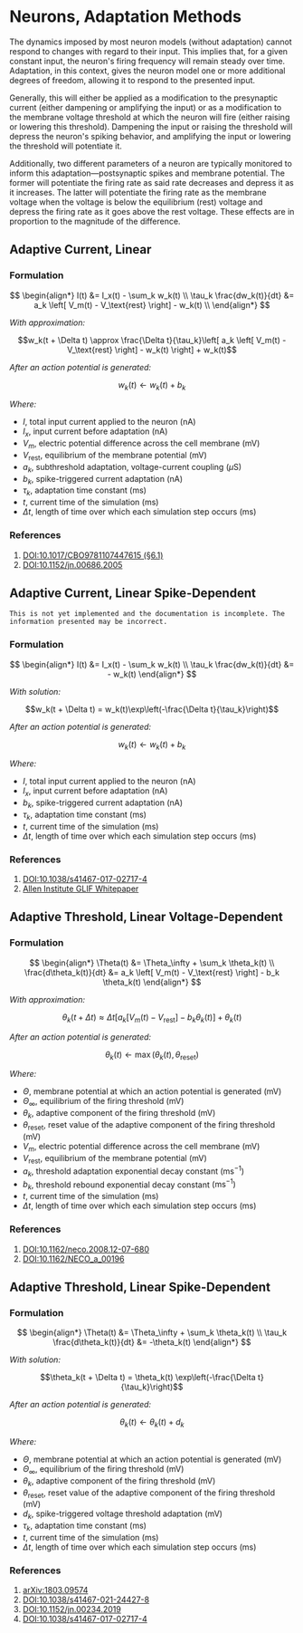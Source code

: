 # Neurons, Adaptation Methods
The dynamics imposed by most neuron models (without adaptation) cannot respond to changes with regard to their input. This implies that, for a given constant input, the neuron's firing frequency will remain steady over time. Adaptation, in this context, gives the neuron model one or more additional degrees of freedom, allowing it to respond to the presented input.

Generally, this will either be applied as a modification to the presynaptic current (either dampening or amplifying the input) or as a modification to the membrane voltage threshold at which the neuron will fire (either raising or lowering this threshold). Dampening the input or raising the threshold will depress the neuron's spiking behavior, and amplifying the input or lowering the threshold will potentiate it.

Additionally, two different parameters of a neuron are typically monitored to inform this adaptation—postsynaptic spikes and membrane potential. The former will potentiate the firing rate as said rate decreases and depress it as it increases. The latter will potentiate the firing rate as the membrane voltage when the voltage is below the equilibrium (rest) voltage and depress the firing rate as it goes above the rest voltage. These effects are in proportion to the magnitude of the difference.

## Adaptive Current, Linear
### Formulation
$$
\begin{align*}
    I(t) &= I_x(t) - \sum_k w_k(t) \\
    \tau_k \frac{dw_k(t)}{dt} &= a_k \left[ V_m(t) - V_\text{rest} \right] - w_k(t) \\
\end{align*}
$$

*With approximation:*

$$w_k(t + \Delta t) \approx \frac{\Delta t}{\tau_k}\left[ a_k \left[ V_m(t) - V_\text{rest} \right] - w_k(t) \right] + w_k(t)$$

*After an action potential is generated:*

$$w_k(t) \leftarrow w_k(t) + b_k$$

*Where:*
- $I$, total input current applied to the neuron $(\text{nA})$
- $I_x$, input current before adaptation $(\text{nA})$
- $V_m$, electric potential difference across the cell membrane $(\text{mV})$
- $V_\text{rest}$, equilibrium of the membrane potential $(\text{mV})$
- $a_k$, subthreshold adaptation, voltage-current coupling $(\mu\text{S})$
- $b_k$, spike-triggered current adaptation $(\text{nA})$
- $\tau_k$, adaptation time constant $(\text{ms})$
- $t$, current time of the simulation $(\text{ms})$
- $\Delta t$, length of time over which each simulation step occurs $(\text{ms})$

### References
1. [DOI:10.1017/CBO9781107447615 (§6.1)](https://neuronaldynamics.epfl.ch/online/Ch6.S1.html)
2. [DOI:10.1152/jn.00686.2005](https://journals.physiology.org/doi/full/10.1152/jn.00686.2005)

## Adaptive Current, Linear Spike-Dependent
```{admonition} Work In Progress
This is not yet implemented and the documentation is incomplete. The information presented may be incorrect.
```
### Formulation
$$
\begin{align*}
    I(t) &= I_x(t) - \sum_k w_k(t) \\
    \tau_k \frac{dw_k(t)}{dt} &= - w_k(t)
\end{align*}
$$

*With solution:*

$$w_k(t + \Delta t) = w_k(t)\exp\left(-\frac{\Delta t}{\tau_k}\right)$$

*After an action potential is generated:*

$$w_k(t) \leftarrow w_k(t) + b_k$$

*Where:*
- $I$, total input current applied to the neuron $(\text{nA})$
- $I_x$, input current before adaptation $(\text{nA})$
- $b_k$, spike-triggered current adaptation $(\text{nA})$
- $\tau_k$, adaptation time constant $(\text{ms})$
- $t$, current time of the simulation $(\text{ms})$
- $\Delta t$, length of time over which each simulation step occurs $(\text{ms})$

### References
1. [DOI:10.1038/s41467-017-02717-4](https://www.nature.com/articles/s41467-017-02717-4)
2. [Allen Institute GLIF Whitepaper](http://web.archive.org/web/20230428012128/https://help.brain-map.org/download/attachments/8323525/glifmodels.pdf)

## Adaptive Threshold, Linear Voltage-Dependent
### Formulation
$$
\begin{align*}
    \Theta(t) &= \Theta_\infty + \sum_k \theta_k(t) \\
    \frac{d\theta_k(t)}{dt} &= a_k \left[ V_m(t) - V_\text{rest} \right] - b_k \theta_k(t)
\end{align*}
$$

*With approximation:*

$$
\theta_k(t + \Delta t) \approx \Delta t \left[a_k \left[ V_m(t) - V_\text{rest} \right] - b_k \theta_k(t)\right] + \theta_k(t)
$$

*After an action potential is generated:*

$$\theta_k(t) \leftarrow \max(\theta_k(t), \theta_\text{reset})$$

*Where:*
- $\Theta$, membrane potential at which an action potential is generated $(\text{mV})$
- $\Theta_\infty$, equilibrium of the firing threshold $(\text{mV})$
- $\theta_k$, adaptive component of the firing threshold $(\text{mV})$
- $\theta_\text{reset}$, reset value of the adaptive component of the firing threshold $(\text{mV})$
- $V_m$, electric potential difference across the cell membrane $(\text{mV})$
- $V_\text{rest}$, equilibrium of the membrane potential $(\text{mV})$
- $a_k$, threshold adaptation exponential decay constant $(\text{ms}^{-1})$
- $b_k$, threshold rebound exponential decay constant $(\text{ms}^{-1})$
- $t$, current time of the simulation $(\text{ms})$
- $\Delta t$, length of time over which each simulation step occurs $(\text{ms})$

### References
1. [DOI:10.1162/neco.2008.12-07-680](https://www.ncbi.nlm.nih.gov/pmc/articles/PMC2954058/)
2. [DOI:10.1162/NECO_a_00196](https://www.ncbi.nlm.nih.gov/pmc/articles/PMC3513351/)

## Adaptive Threshold, Linear Spike-Dependent
### Formulation
$$
\begin{align*}
    \Theta(t) &= \Theta_\infty + \sum_k \theta_k(t) \\
    \tau_k \frac{d\theta_k(t)}{dt} &= -\theta_k(t)
\end{align*}
$$

*With solution:*

$$\theta_k(t + \Delta t) = \theta_k(t) \exp\left(-\frac{\Delta t}{\tau_k}\right)$$

*After an action potential is generated:*

$$\theta_k(t) \leftarrow \theta_k(t) + d_k$$

*Where:*
- $\Theta$, membrane potential at which an action potential is generated $(\text{mV})$
- $\Theta_\infty$, equilibrium of the firing threshold $(\text{mV})$
- $\theta_k$, adaptive component of the firing threshold $(\text{mV})$
- $\theta_\text{reset}$, reset value of the adaptive component of the firing threshold $(\text{mV})$
- $d_k$, spike-triggered voltage threshold adaptation $(\text{mV})$
- $\tau_k$, adaptation time constant $(\text{ms})$
- $t$, current time of the simulation $(\text{ms})$
- $\Delta t$, length of time over which each simulation step occurs $(\text{ms})$

### References
1. [arXiv:1803.09574](https://arxiv.org/abs/1803.09574)
2. [DOI:10.1038/s41467-021-24427-8](https://www.nature.com/articles/s41467-021-24427-8)
3. [DOI:10.1152/jn.00234.2019](https://journals.physiology.org/doi/full/10.1152/jn.00234.2019)
4. [DOI:10.1038/s41467-017-02717-4](https://www.nature.com/articles/s41467-017-02717-4)